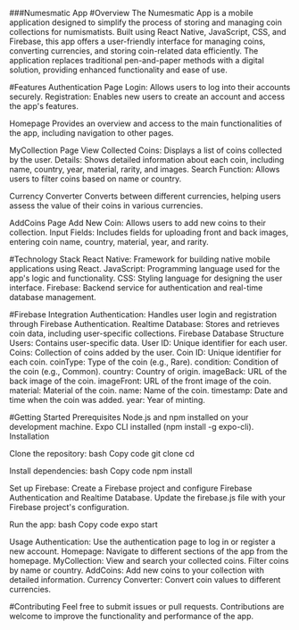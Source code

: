 ###Numesmatic App
#Overview
The Numesmatic App is a mobile application designed to simplify the process of storing and managing coin collections for numismatists. Built using React Native, JavaScript, CSS, and Firebase, this app offers a user-friendly interface for managing coins, converting currencies, and storing coin-related data efficiently. The application replaces traditional pen-and-paper methods with a digital solution, providing enhanced functionality and ease of use.

#Features
Authentication Page
Login: Allows users to log into their accounts securely.
Registration: Enables new users to create an account and access the app's features.

Homepage
Provides an overview and access to the main functionalities of the app, including navigation to other pages.

MyCollection Page
View Collected Coins: Displays a list of coins collected by the user.
Details: Shows detailed information about each coin, including name, country, year, material, rarity, and images.
Search Function: Allows users to filter coins based on name or country.

Currency Converter
Converts between different currencies, helping users assess the value of their coins in various currencies.

AddCoins Page
Add New Coin: Allows users to add new coins to their collection.
Input Fields: Includes fields for uploading front and back images, entering coin name, country, material, year, and rarity.

#Technology Stack
React Native: Framework for building native mobile applications using React.
JavaScript: Programming language used for the app's logic and functionality.
CSS: Styling language for designing the user interface.
Firebase: Backend service for authentication and real-time database management.

#Firebase Integration
Authentication: Handles user login and registration through Firebase Authentication.
Realtime Database: Stores and retrieves coin data, including user-specific collections.
Firebase Database Structure
Users: Contains user-specific data.
User ID: Unique identifier for each user.
Coins: Collection of coins added by the user.
Coin ID: Unique identifier for each coin.
coinType: Type of the coin (e.g., Rare).
condition: Condition of the coin (e.g., Common).
country: Country of origin.
imageBack: URL of the back image of the coin.
imageFront: URL of the front image of the coin.
material: Material of the coin.
name: Name of the coin.
timestamp: Date and time when the coin was added.
year: Year of minting.

#Getting Started
Prerequisites
Node.js and npm installed on your development machine.
Expo CLI installed (npm install -g expo-cli).
Installation

Clone the repository:
bash
Copy code
git clone <repository-url>
cd <project-directory>

Install dependencies:
bash
Copy code
npm install

Set up Firebase:
Create a Firebase project and configure Firebase Authentication and Realtime Database.
Update the firebase.js file with your Firebase project's configuration.

Run the app:
bash
Copy code
expo start

Usage
Authentication: Use the authentication page to log in or register a new account.
Homepage: Navigate to different sections of the app from the homepage.
MyCollection: View and search your collected coins. Filter coins by name or country.
AddCoins: Add new coins to your collection with detailed information.
Currency Converter: Convert coin values to different currencies.

#Contributing
Feel free to submit issues or pull requests. Contributions are welcome to improve the functionality and performance of the app.
